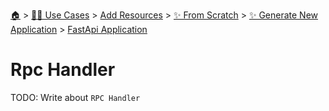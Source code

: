 <!--startTocHeader-->
[🏠](../../../../../README.md) > [👷🏽 Use Cases](../../../../README.md) > [Add Resources](../../../README.md) > [✨ From Scratch](../../README.md) > [✨ Generate New Application](../README.md) > [FastApi Application](README.md)
# Rpc Handler
<!--endTocHeader-->
TODO: Write about `RPC Handler`
<!--startTocSubTopic-->
<!--endTocSubTopic-->